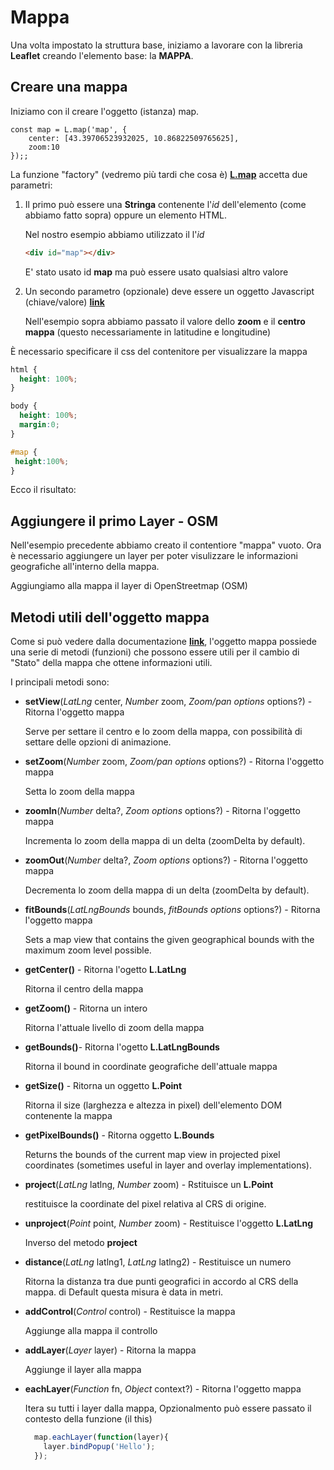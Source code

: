 # Mappa 

Una volta impostato la struttura base, iniziamo a lavorare con la libreria **Leaflet** creando l'elemento base: la **MAPPA**.

## Creare una mappa ##

Iniziamo con il creare l'oggetto (istanza) map.

``` js{2,3}
const map = L.map('map', {
    center: [43.39706523932025, 10.86822509765625],
    zoom:10
});;
```
La funzione "factory" (vedremo più tardi che cosa è) [**L.map**](https://leafletjs.com/reference-1.7.1.html#map-example) accetta due parametri:

1) Il primo può essere una **Stringa** contenente l'*id* dell'elemento (come abbiamo fatto sopra) oppure un elemento HTML.

   Nel nostro esempio abbiamo utilizzato il l'*id* 
   
   ```html
   <div id="map"></div>
   ``` 
   E' stato usato id **map** ma può essere usato qualsiasi altro valore 
   
2) Un secondo parametro (opzionale) deve essere un oggetto Javascript (chiave/valore) [**link**](https://leafletjs.com/reference-1.7.1.html#map-option)
   
   Nell'esempio sopra abbiamo passato il valore dello **zoom** e il **centro mappa** (questo necessariamente in latitudine e longitudine)


È necessario specificare il css del contenitore per visualizzare la mappa

```css
html { 
  height: 100%;
}

body { 
  height: 100%;
  margin:0;
}

#map { 
 height:100%;
}

```

Ecco il risultato:

<esempio-mappa></esempio-mappa>

## Aggiungere il primo Layer - OSM ##

Nell'esempio precedente abbiamo creato il contentiore "mappa" vuoto. Ora è necessario aggiungere un layer per poter visulizzare le informazioni geografiche all'interno della mappa. 

Aggiungiamo alla mappa il layer di OpenStreetmap (OSM)

<esempio-osm></esempio-osm>

## Metodi utili dell'oggetto mappa

Come si può vedere dalla documentazione [**link**](https://leafletjs.com/reference-1.7.1.html#map-methods-for-modifying-map-state), l'oggetto mappa possiede una serie di metodi (funzioni) che possono essere utili per il cambio di "Stato" della mappa che ottene informazioni utili.

I principali metodi sono:

* **setView**(*LatLng* center, *Number* zoom, *Zoom/pan options* options?)	- Ritorna l'oggetto mappa	

  Serve per settare il centro e lo zoom della mappa, con possibilità di settare delle opzioni di animazione.

* **setZoom**(*Number* zoom, *Zoom/pan options* options?) - Ritorna	l'oggetto mappa	

  Setta lo zoom della mappa

* **zoomIn**(*Number* delta?, *Zoom options* options?) - Ritorna l'oggetto mappa	

  Incrementa lo zoom della mappa di un delta (zoomDelta by default).

* **zoomOut**(*Number* delta?, *Zoom options* options?)	- Ritorna l'oggetto mappa	

  Decrementa lo zoom della mappa di un delta (zoomDelta by default).

* **fitBounds**(*LatLngBounds* bounds, *fitBounds options* options?) - Ritorna l'oggetto mappa		

  Sets a map view that contains the given geographical bounds with the maximum zoom level possible.

* **getCenter()** - Ritorna	l'ogetto **L.LatLng**	

  Ritorna il centro della mappa

* **getZoom()**	- Ritorna un intero	

  Ritorna l'attuale livello di zoom della mappa

* **getBounds()**- Ritorna l'ogetto **L.LatLngBounds**	

  Ritorna il bound in coordinate geografiche dell'attuale mappa

* **getSize()** - Ritorna un oggetto **L.Point**	

  Ritorna il size (larghezza e altezza in pixel) dell'elemento DOM  contenente la mappa 
  
* **getPixelBounds()** - Ritorna oggetto **L.Bounds**	

  Returns the bounds of the current map view in projected pixel coordinates (sometimes useful in layer and overlay implementations).

* **project**(*LatLng* latlng, *Number* zoom) - Rstituisce un **L.Point**	

  restituisce la coordinate del pixel relativa al CRS di origine.

* **unproject**(*Point* point, *Number* zoom) - Restituisce	l'oggetto **L.LatLng**	

  Inverso del metodo **project**

* **distance**(*LatLng* latlng1, *LatLng* latlng2)	- Restituisce un numero	

  Ritorna la distanza tra due punti geografici in accordo al CRS della mappa. di Default questa misura è data in metri.
  
* **addControl**(*Control* control) - Restituisce la mappa
  
  Aggiunge alla mappa il controllo
  
* **addLayer**(*Layer* layer) - Ritorna la mappa
	
    Aggiunge il layer alla mappa
    
* **eachLayer**(*Function* fn, *Object* context?) - Ritorna l'oggetto mappa
	
    Itera su tutti i layer dalla mappa, Opzionalmento può essere passato il contesto della funzione (il this)
    
    ```js
      map.eachLayer(function(layer){
        layer.bindPopup('Hello');
      });
    ```